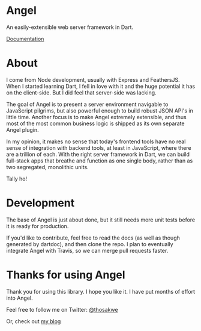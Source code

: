 # Angel
An easily-extensible web server framework in Dart.

[Documentation](https://github.com/angel-dart/angel/wiki)

# About

I come from Node development, usually with Express and FeathersJS. When I started learning
Dart, I fell in love with it and the huge potential it has on the client-side. But I did
feel that server-side was lacking.

The goal of Angel is to present a server environment navigable to JavaScript pilgrims,
but also powerful enough to build robust JSON API's in little time. Another focus is to
make Angel extremely extensible, and thus most of the most common business logic is
shipped as its own separate Angel plugin.

In my opinion, it makes no sense that today's frontend tools have no real sense of
integration with backend tools, at least in JavaScript, where there are a trillion
of each. With the right server framework in Dart, we can build full-stack apps that
breathe and function as one single body, rather than as two segregated, monolithic units.

Tally ho!

# Development
The base of Angel is just about done, but it still needs more
unit tests before it is ready for production.

If you'd like to contribute, feel free to read the docs (as well
as though generated by dartdoc), and then clone the repo. I plan to eventually
integrate Angel with Travis, so we can merge pull requests faster.

# Thanks for using Angel

Thank you for using this library. I hope you like it. I have put months of effort
into Angel.

Feel free to follow me on Twitter:
[@thosakwe](http://twitter.com/thosakwe)

Or, check out [my blog](http://blog.thosakwe.com)